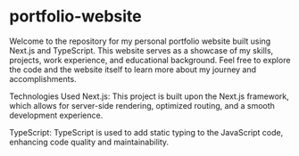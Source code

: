 # portfolio-website

Welcome to the repository for my personal portfolio website built using Next.js and TypeScript. This website serves as a showcase of my skills, projects, work experience, and educational background. Feel free to explore the code and the website itself to learn more about my journey and accomplishments.

Technologies Used
Next.js: This project is built upon the Next.js framework, which allows for server-side rendering, optimized routing, and a smooth development experience.

TypeScript: TypeScript is used to add static typing to the JavaScript code, enhancing code quality and maintainability.
